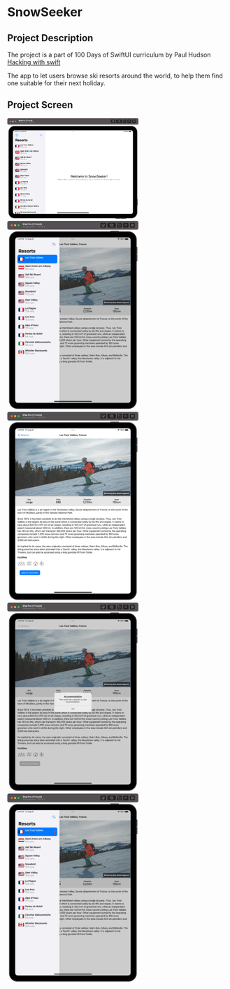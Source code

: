 # SnowSeeker

## Project Description

The project is a part of 100 Days of SwiftUI curriculum by Paul Hudson [Hacking with swift](https://www.hackingwithswift.com/100/swiftui)

The app to let users browse ski resorts around the world, to help them find one suitable for their next holiday.

## Project Screen

<img src="images/SnowSeeker1.png" width="300"> <img src="images/SnowSeeker2.png" width="300"> <img src="images/SnowSeeker3.png" width="300"> <img src="images/SnowSeeker4.png" width="300"> <img src="images/SnowSeeker5.png" width="300">

